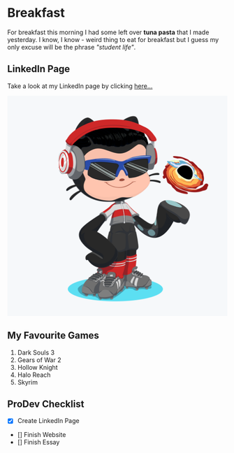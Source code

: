 # Breakfast
For breakfast this morning I had some left over **tuna pasta** that I made yesterday. I know, I know - weird thing to eat for breakfast but I guess my only excuse will be the phrase *"student life"*.

## LinkedIn Page
Take a look at my LinkedIn page by clicking [here...](https://www.linkedin.com/in/thomasrichardeaves/)

![TommyOctocat](/octocat.png)

## My Favourite Games
1. Dark Souls 3
2. Gears of War 2
3. Hollow Knight
4. Halo Reach
5. Skyrim

## ProDev Checklist
 - [x] Create LinkedIn Page
 - [] Finish Website
 - [] Finish Essay
